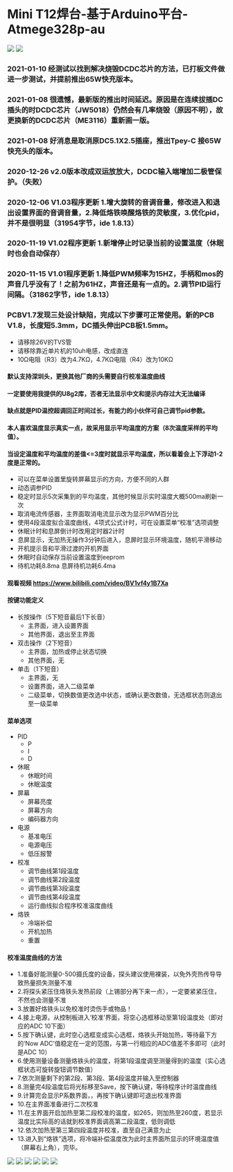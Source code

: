 # Mini T12焊台-基于Arduino平台-Atmege328p-au
![](https://github.com/jie326513988/mini-T12/blob/main/Picture/65W.jpg)
![](https://github.com/jie326513988/mini-T12/blob/main/Picture/8.jpg)
### 2021-01-10 经测试以找到解决烧毁DCDC芯片的方法，已打板文件做进一步测试，并提前推出65W快充版本。
### 2021-01-08 很遗憾，最新版的推出时间延迟。原因是在连续拔插DC插头的时DCDC芯片（JW5018）仍然会有几率烧毁（原因不明），故更换新的DCDC芯片（ME3116）重新画一版。
### 2021-01-08 好消息是取消原DC5.1X2.5插座，推出Tpey-C 接65W快充头的版本。
### 2020-12-26 v2.0版本改成双运放放大，DCDC输入端增加二极管保护。（失败）
### 2020-12-06 V1.03程序更新 1.增大旋转的音调音量，修改进入和退出设置界面的音调音量，2.降低烙铁唤醒烙铁的灵敏度，3.优化pid，并不是很明显（31954字节，ide 1.8.13）
### 2020-11-19 V1.02程序更新 1.新增停止时记录当前的设置温度（休眠时也会自动保存）
### 2020-11-15 V1.01程序更新 1.降低PWM频率为15HZ，手柄和mos的声音几乎没有了！之前为61HZ，声音还是有一点的。2.调节PID运行间隔。（31862字节，ide 1.8.13）
### PCBV1.7发现三处设计缺陷，完成以下步骤可正常使用。新的PCB V1.8，长度短5.3mm，DC插头伸出PCB板1.5mm。
* 请移除26V的TVS管
* 请移除靠近单片机的10uh电感，改成直连
* 10Ω电阻（R3）改为4.7KΩ，4.7KΩ电阻（R4）改为10KΩ
#### 默认支持深圳头，更换其他厂商的头需要自行校准温度曲线
#### 一定要使用我提供的U8g2库，否者无法显示中文和提示内存过大无法编译
#### 缺点就是PID温控超调回正时间过长，有能力的小伙伴可自己调节pid参数。
#### 本人喜欢温度显示真实一点，故采用显示平均温度的方案（8次温度采样的平均值）。
#### 当设定温度和平均温度的差值<=3度时就显示平均温度，所以看着会上下浮动1-2度是正常的。
* 可以在菜单设置里旋转屏幕显示的方向，方便不同的人群
* 动态调参PID
* 稳定时显示5次采集到的平均温度，其他时候显示实时温度大概500ma刷新一次
* 取消电流传感器，主界面取消电流显示改为显示PWM百分比
* 使用4段温度拟合温度曲线，4项式公式计时，可在设置菜单“校准”选项调整
* 休眠计时和息屏倒计时改用定时器2计时
* 息屏显示，无加热无操作3分钟后进入，息屏时显示环境温度，随机平滑移动
* 开机提示音和平滑过渡的开机界面
* 休眠时自动保存当前设置温度到eeprom
* 待机功耗8.8ma 息屏待机功耗6.4ma
#### 观看视频 https://www.bilibili.com/video/BV1vf4y1B7Xa
#### 按键功能定义
* 长按操作（5下短音最后1下长音）
  * 主界面，进入设置界面
  * 其他界面，退出至主界面
* 双击操作（2下短音）
  * 主界面，加热或停止状态切换
  * 其他界面，无
* 单击（1下短音）
  * 主界面，无
  * 设置界面，进入二级菜单
  * 二级菜单，切换数值更改选中状态，或确认更改数值，无选框状态则退出至一级菜单
#### 菜单选项
* PID
  * P
  * I
  * D
* 休眠
  * 休眠时间
  * 休眠温度
* 屏幕
  * 屏幕亮度
  * 屏幕方向
  * 编码器方向
* 电源
  * 基准电压
  * 电源电压
  * 低压报警
* 校准
  * 调节曲线第1段温度
  * 调节曲线第2段温度
  * 调节曲线第3段温度
  * 调节曲线第4段温度
  * 运行曲线拟合程序校准温度曲线
* 烙铁
  * 冷端补偿
  * 开机加热
  * 重置
#### 校准温度曲线的方法
* 1.准备好能测量0-500摄氏度的设备，探头建议使用裸装，以免外壳热传导导致热量损失测量不准
* 2.将探头紧压住烙铁头发热前段（上锡部分再下来一点），一定要紧紧压住，不然也会测量不准
* 3.放置好烙铁头以免校准时烫伤手或物品！
* 4.接上电源，从控制板进入‘校准’界面，将空心选框移动至第1段温度处（即对应的ADC 10下面）
* 5.按下确认键，此时空心选框变成实心选框，烙铁头开始加热，等待最下方的‘Now ADC’值稳定在一定的范围，与第一行相应的ADC值差不多即可（此时是ADC 10）
* 6.使用测量设备测量烙铁头的温度，将第1段温度调至测量得到的温度（实心选框状态可旋转旋钮调节数值）
* 7.依次测量剩下的第2段、第3段、第4段温度并输入至控制器
* 8.测量完4段温度后将光标移至Save，按下确认键，等待程序计时温度曲线
* 9.计算完会显示P系数界面，，再按下确认键即可退出校准界面
* 10.在主界面准备进行二次校准
* 11.在主界面开启加热至第二段校准的温度，如265，则加热至260度，若显示温度比实际高的话就到校准界面调高第二段温度，低则调低
* 12.依次加热至第三第四段温度并校准，直至自己满意为止
* 13.进入到“烙铁”选项，将冷端补偿温度改为此时主界面所显示的环境温度值（屏幕右上角），完毕。

![](https://github.com/jie326513988/mini-T12/blob/main/Picture/2.jpg)
![](https://github.com/jie326513988/mini-T12/blob/main/Picture/7.jpg)
![](https://github.com/jie326513988/mini-T12/blob/main/Picture/3.jpg)
![](https://github.com/jie326513988/mini-T12/blob/main/Picture/4.jpg)
![](https://github.com/jie326513988/mini-T12/blob/main/Picture/5.jpg)
![](https://github.com/jie326513988/mini-T12/blob/main/Picture/6.jpg)
